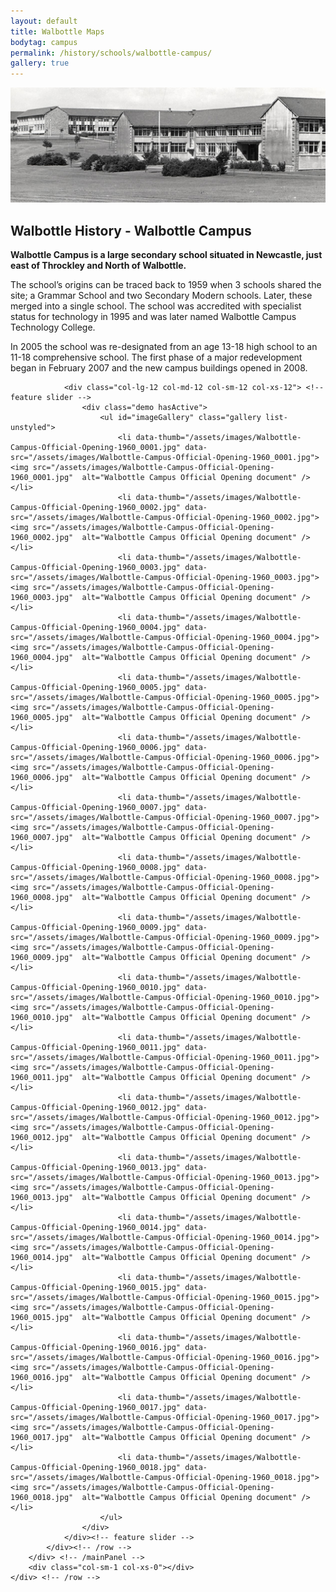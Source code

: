 ```yaml
---
layout: default
title: Walbottle Maps
bodytag: campus
permalink: /history/schools/walbottle-campus/
gallery: true
---
```

<div class="container-fluid">
	<div class="row">
		<div class="mastImg">
			<img src="/assets/images/masthead-historyCampus.jpg" class="img-responsive" alt="image of Walbottle Campus"/>
		</div>
	</div>
</div>
<div class="container-fluid historyBG"> <!-- container-fluid -->
	<div class="row"> <!-- row -->
		<div class="col-sm-1 col-xs-0"></div>
		<div class="col-sm-10 col-xs-12 mainPanel"> <!-- mainPanel -->
			<div class="row"> <!-- row -->
				<div class="col-xs-12">
					<h2>Walbottle History - Walbottle Campus</h2>
				</div>
				<div class="col-lg-12 col-md-12 col-sm-12 col-xs-12">
			  		<p><strong>Walbottle Campus is a large secondary school situated in Newcastle, just east of Throckley and North of Walbottle.</strong></p>
					<p>The school’s origins can be traced back to 1959 when 3 schools shared the site; a Grammar School and two Secondary Modern schools. Later, these merged into a single school. The school was accredited with specialist status for technology in 1995 and was later named Walbottle Campus Technology College.</p>
					<p>In 2005 the school was re-designated from an age 13-18 high school to an 11-18 comprehensive school. The first phase of a major redevelopment began in February 2007 and the new campus buildings opened in 2008.</p>
				</div>
			
				<div class="col-lg-12 col-md-12 col-sm-12 col-xs-12"> <!-- feature slider -->
                	<div class="demo hasActive">
                    	<ul id="imageGallery" class="gallery list-unstyled">
							<li data-thumb="/assets/images/Walbottle-Campus-Official-Opening-1960_0001.jpg" data-src="/assets/images/Walbottle-Campus-Official-Opening-1960_0001.jpg"><img src="/assets/images/Walbottle-Campus-Official-Opening-1960_0001.jpg"  alt="Walbottle Campus Official Opening document" /></li>
							<li data-thumb="/assets/images/Walbottle-Campus-Official-Opening-1960_0002.jpg" data-src="/assets/images/Walbottle-Campus-Official-Opening-1960_0002.jpg"><img src="/assets/images/Walbottle-Campus-Official-Opening-1960_0002.jpg"  alt="Walbottle Campus Official Opening document" /></li>
							<li data-thumb="/assets/images/Walbottle-Campus-Official-Opening-1960_0003.jpg" data-src="/assets/images/Walbottle-Campus-Official-Opening-1960_0003.jpg"><img src="/assets/images/Walbottle-Campus-Official-Opening-1960_0003.jpg"  alt="Walbottle Campus Official Opening document" /></li>
							<li data-thumb="/assets/images/Walbottle-Campus-Official-Opening-1960_0004.jpg" data-src="/assets/images/Walbottle-Campus-Official-Opening-1960_0004.jpg"><img src="/assets/images/Walbottle-Campus-Official-Opening-1960_0004.jpg"  alt="Walbottle Campus Official Opening document" /></li>
							<li data-thumb="/assets/images/Walbottle-Campus-Official-Opening-1960_0005.jpg" data-src="/assets/images/Walbottle-Campus-Official-Opening-1960_0005.jpg"><img src="/assets/images/Walbottle-Campus-Official-Opening-1960_0005.jpg"  alt="Walbottle Campus Official Opening document" /></li>
							<li data-thumb="/assets/images/Walbottle-Campus-Official-Opening-1960_0006.jpg" data-src="/assets/images/Walbottle-Campus-Official-Opening-1960_0006.jpg"><img src="/assets/images/Walbottle-Campus-Official-Opening-1960_0006.jpg"  alt="Walbottle Campus Official Opening document" /></li>
							<li data-thumb="/assets/images/Walbottle-Campus-Official-Opening-1960_0007.jpg" data-src="/assets/images/Walbottle-Campus-Official-Opening-1960_0007.jpg"><img src="/assets/images/Walbottle-Campus-Official-Opening-1960_0007.jpg"  alt="Walbottle Campus Official Opening document" /></li>
							<li data-thumb="/assets/images/Walbottle-Campus-Official-Opening-1960_0008.jpg" data-src="/assets/images/Walbottle-Campus-Official-Opening-1960_0008.jpg"><img src="/assets/images/Walbottle-Campus-Official-Opening-1960_0008.jpg"  alt="Walbottle Campus Official Opening document" /></li>
							<li data-thumb="/assets/images/Walbottle-Campus-Official-Opening-1960_0009.jpg" data-src="/assets/images/Walbottle-Campus-Official-Opening-1960_0009.jpg"><img src="/assets/images/Walbottle-Campus-Official-Opening-1960_0009.jpg"  alt="Walbottle Campus Official Opening document" /></li>
							<li data-thumb="/assets/images/Walbottle-Campus-Official-Opening-1960_0010.jpg" data-src="/assets/images/Walbottle-Campus-Official-Opening-1960_0010.jpg"><img src="/assets/images/Walbottle-Campus-Official-Opening-1960_0010.jpg"  alt="Walbottle Campus Official Opening document" /></li>
							<li data-thumb="/assets/images/Walbottle-Campus-Official-Opening-1960_0011.jpg" data-src="/assets/images/Walbottle-Campus-Official-Opening-1960_0011.jpg"><img src="/assets/images/Walbottle-Campus-Official-Opening-1960_0011.jpg"  alt="Walbottle Campus Official Opening document" /></li>
							<li data-thumb="/assets/images/Walbottle-Campus-Official-Opening-1960_0012.jpg" data-src="/assets/images/Walbottle-Campus-Official-Opening-1960_0012.jpg"><img src="/assets/images/Walbottle-Campus-Official-Opening-1960_0012.jpg"  alt="Walbottle Campus Official Opening document" /></li>
							<li data-thumb="/assets/images/Walbottle-Campus-Official-Opening-1960_0013.jpg" data-src="/assets/images/Walbottle-Campus-Official-Opening-1960_0013.jpg"><img src="/assets/images/Walbottle-Campus-Official-Opening-1960_0013.jpg"  alt="Walbottle Campus Official Opening document" /></li>
							<li data-thumb="/assets/images/Walbottle-Campus-Official-Opening-1960_0014.jpg" data-src="/assets/images/Walbottle-Campus-Official-Opening-1960_0014.jpg"><img src="/assets/images/Walbottle-Campus-Official-Opening-1960_0014.jpg"  alt="Walbottle Campus Official Opening document" /></li>
							<li data-thumb="/assets/images/Walbottle-Campus-Official-Opening-1960_0015.jpg" data-src="/assets/images/Walbottle-Campus-Official-Opening-1960_0015.jpg"><img src="/assets/images/Walbottle-Campus-Official-Opening-1960_0015.jpg"  alt="Walbottle Campus Official Opening document" /></li>
							<li data-thumb="/assets/images/Walbottle-Campus-Official-Opening-1960_0016.jpg" data-src="/assets/images/Walbottle-Campus-Official-Opening-1960_0016.jpg"><img src="/assets/images/Walbottle-Campus-Official-Opening-1960_0016.jpg"  alt="Walbottle Campus Official Opening document" /></li>
							<li data-thumb="/assets/images/Walbottle-Campus-Official-Opening-1960_0017.jpg" data-src="/assets/images/Walbottle-Campus-Official-Opening-1960_0017.jpg"><img src="/assets/images/Walbottle-Campus-Official-Opening-1960_0017.jpg"  alt="Walbottle Campus Official Opening document" /></li>
							<li data-thumb="/assets/images/Walbottle-Campus-Official-Opening-1960_0018.jpg" data-src="/assets/images/Walbottle-Campus-Official-Opening-1960_0018.jpg"><img src="/assets/images/Walbottle-Campus-Official-Opening-1960_0018.jpg"  alt="Walbottle Campus Official Opening document" /></li>
						</ul>
					</div>
				</div><!-- feature slider -->
			</div><!-- /row -->
		</div> <!-- /mainPanel -->
		<div class="col-sm-1 col-xs-0"></div>
	</div> <!-- /row -->
</div> <!-- /container-fluid -->
